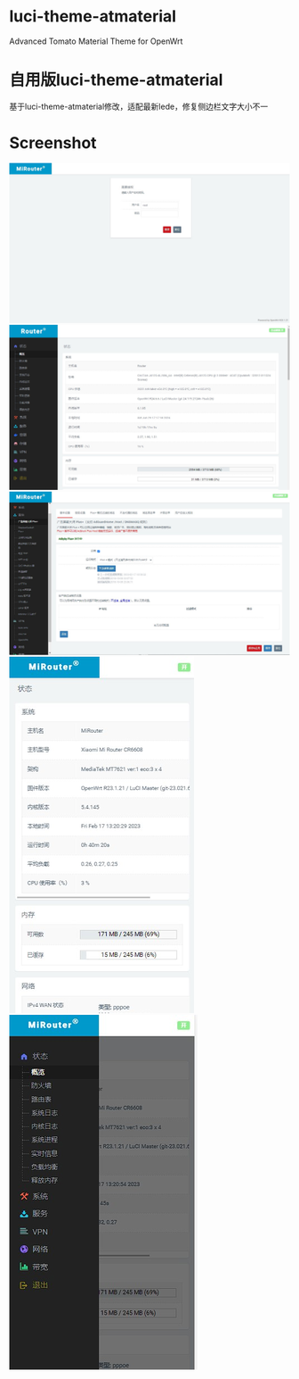 # luci-theme-atmaterial
Advanced Tomato Material Theme for OpenWrt

# 自用版luci-theme-atmaterial

基于luci-theme-atmaterial修改，适配最新lede，修复侧边栏文字大小不一

# Screenshot
![image](https://github.com/uparrows/luci-theme-atmaterial/blob/main/screenshot/01.jpg)
![image](https://github.com/uparrows/luci-theme-atmaterial/blob/main/screenshot/02.jpg)
![image](https://github.com/uparrows/luci-theme-atmaterial/blob/main/screenshot/03.jpg)
![image](https://github.com/uparrows/luci-theme-atmaterial/blob/main/screenshot/04.jpg)
![image](https://github.com/uparrows/luci-theme-atmaterial/blob/main/screenshot/05.jpg)
